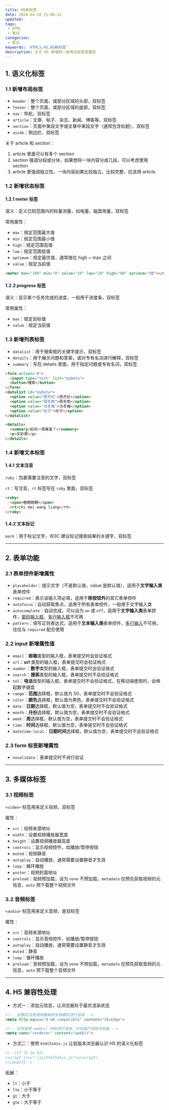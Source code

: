 ```yaml
---
title: H5新标签
date: 2024-04-28 21:06:22
updated:
tags:
 - HTML
 - 笔记
categories:
 - 笔记
keywords: 'HTML5,H5,H5新标签'
description: 关于 H5 新增的一些常见标签及属性
---
```


## 1. 语义化标签

### 1.1 新增布局标签

- `header`：整个页面，或部分区域的头部，双标签
- `footer`：整个页面，或部分区域的底部，双标签
- `nav`：导航，双标签
- `article`：文章、帖子、杂志、新闻、博客等，双标签
- `section`：页面中某段文字或文章中某段文字（通常包含标题），双标签
- `aside`：侧边栏，双标签

关于 article 和 section：

1. article 里面可以有多个 section
2. section 强调分段或分块，如果想将一块内容分成几段，可以考虑使用 section
3. article 更强调独立性，一块内容如果比较独立，比较完整，应该用 article

### 1.2 新增状态标签

#### 1.2.1 meter 标签

语义：定义已知范围内的标量测量，如电量、磁盘用量，双标签

常用属性：
- `max`：规定范围最大值
- `min`：规定范围最小值
- `high`：规定范围高值
- `low`：规定范围低值
- `optimum`：规定最优值，通常值在 high ~ max 之间
- `value`：规定当前值

```html
<meter max="100" min="0" value="10" low="20" high="80" optimum="90"></meter>
```

#### 1.2.2 progress 标签

语义：显示某个任务完成的进度，一般用于进度条，双标签

常用属性：
- `max`：规定目标值
- `value`：规定当前值

### 1.3 新增列表标签

- `datalist`：用于搜索框的关键字提示，双标签
- `details`：用于展示问题和答案，或对专有名词进行解释，双标签
- `summary`：写在 details 里面，用于指定问题或专有名词，双标签

```html
<form action="#">
  <input type="text" list="myData">
  <button>搜索</button>
</form>
<datalist id="myData">
  <option value="周杰伦">周杰伦</option>
  <option value="周冬雨">周冬雨</option>
  <option value="马冬梅">马冬梅</option>
  <option value="伦子">伦子</option>
</datalist>
```
```html
<details>
  <summary>如何一夜暴富？</summary>
  <p>买彩票</p>
</details>
```

### 1.4 新增文本标签

#### 1.4.1 文本注音

`ruby`：包裹需要注音的文字，双标签

`rt`：写注音，`rt` 标签写在 `ruby` 里面，双标签

```html
<ruby>
  <span>魑魅魍魉</span>
  <rt>chi mei wang liang</rt>
</ruby>
```

#### 1.4.2 文本标记

`mark`：用于标记文字，W3C 建议标记搜索结果的关键字，双标签

---

## 2. 表单功能

### 2.1 表单控件新增属性

- `placeholder`：提示文字（不是默认值，value 是默认值），适用于**文字输入类**表单控件
- `required`：表示该输入项必填，适用于**除按钮外**的其它表单控件
- `autofocus`：自动获取焦点，适用于所有表单控件，一般用于文字输入类
- `autocomplete`：自动完成，可以设为 `on` 或 `off`，适用于**文字输入类**表单控件，<u>密码输入框</u>、<u>多行输入框</u>不可用
- `pattern`：填写正则表达式，适用于**文本输入类**表单控件，<u>多行输入</u>不可用，往往与 `required` 配合使用

### 2.2 input 新增属性值

- `email`：**邮箱**类型的输入框，表单提交时会验证格式
- `url`：**url** 类型的输入框，表单提交时会验证格式
- `number`：**数字**类型的输入框，表单提交时会验证格式
- `search`：**搜索**类型的输入框，表单提交时不会验证格式
- `tel`：**电话**类型的输入框，表单提交时不会验证格式，在移动端使用时，会唤起数字键盘
- `range`：**范围**选择框，默认值为 50，表单提交时不会验证格式
- `color`：**颜色**选择框，默认值为黑色，表单提交时不会验证格式
- `date`：**日期**选择框，默认值为空，表单提交时不会验证格式
- `month`：**月份**选择框，默认值为空，表单提交时不会验证格式
- `week`：**周**选择框，默认值为空，表单提交时不会验证格式
- `time`：**时间**选择框，默认值为空，表单提交时不会验证格式
- `datetime-local`：**日期时间**选择框，默认值为空，表单提交时不会验证格式

### 2.3 form 标签新增属性

- `novalidate`：表单提交时不进行验证

---

## 3. 多媒体标签

### 3.1 视频标签

`<video>` 标签用来定义视频，双标签

属性：
- `src`：视频来源地址
- `width`：设置视频播放器宽度
- `height`：设置视频播放器高度
- `controls`：显示视频控件，如播放/暂停按钮
- `muted`：视频静音
- `autoplay`：自动播放，通常需要设置静音才生效
- `loop`：循环播放
- `poster`：视频封面地址
- `preload`：视频预加载，设为 `none` 不预加载，`metadata` 仅预先获取视频的元信息，`auto` 预下载整个视频文件

### 3.2 音频标签

`<audio>` 标签用来定义音频，是双标签

属性：
- `src`：音频来源地址
- `controls`：显示音频控件，如播放/暂停按钮
- `autoplay`：自动播放，通常需要设置静音才生效
- `muted`：静音
- `loop`：循环播放
- `preload`：音频预加载，设为 `none` 不预加载，`metadata` 仅预先获取音频的元信息，`auto` 预下载整个音频文件

---

## 4. H5 兼容性处理

- 方式一：添加元信息，让浏览器处于最优渲染状态

```html
<!-- 设置IE总是使用最新的文档模式进行渲染 -->
<meta http-equiv="X-UA-compatible" content="IE=Edge">

<!-- 优先使用 webkit 内核进行渲染，针对国产双核浏览器 -->
<meta name="renderer" content="webkit">
```

- 方式二：使用 `html5shiv.js` 让低版本浏览器认识 H5 的语义化标签

```html
<!--[if lt ie 9]>
<script src="./js/html5shiv.js"></script>
<![endif]-->
```

拓展：
- `lt`：小于
- `lte`：小于等于
- `gt`：大于
- `gte`：大于等于